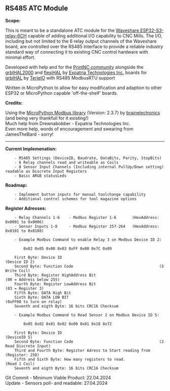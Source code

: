 ## RS485 ATC Module ##

__Scope:__ 

This is meant to be a standalone ATC module for the [Waveshare ESP32-S3-relay-6CH](https://www.waveshare.com/esp32-s3-relay-6ch.htm) capable of adding additional I/O capability to CNC Mills. The I/O, including but not limited to the 6 relay output channels of the Waveshare board, are controlled over the RS485 Interface to provide a reliable industry standard way of connecting it to existing CNC control hardware with minimal effort.

Developed with help and for the [PrintNC community](https://wiki.printnc.info/en/home) alongside the [grblHAL2000](https://github.com/Expatria-Technologies/grblhal_2000_PrintNC) and [flexiHAL](https://expatria.myshopify.com/products/flexi-hal) by [Expatria Technologies Inc.](https://github.com/Expatria-Technologies) boards for [grblHAL](https://github.com/grblHAL) by [TerjeIO](https://github.com/terjeio) with RS485 ModbusRTU support

Written in MicroPython to allow for easy modification and adaption to other ESP32 or MicroPython capable 'off-the-shelf' boards.

__Credits:__

Using the [MicroPython Modbus library](https://github.com/brainelectronics/micropython-modbus) (Version: 2.3.7) by [brainelectronics](https://github.com/brainelectronics) (and being very thankfull for it existing!)\
Much help from Drewnabobber - Expatria Technologies Inc.\
Even more help, words of encouragement and swearing from JamesTheBard - sorry!

---

__Current Implemenation:__ 
```
    - RS485 Settings (DeviceID, Baudrate, DataBits, Parity, StopBits)
    - 6 Relay channels read and writeable as Coils
    - 8 Sensor Input Channels (Including internal PullUp/Down setting) readable as Discrete Input Registers
    - Basic ARGB statusLeds
```

__Roadmap:__

```
    - Implement button inputs for manual toolchange capability
    - Additional control schemes for tool magazine options
```
__Register Adresses:__

```
    - Relay Channels 1-6    - Modbus Register 1-6       (HexAddress: 0x0001 to 0x0006)
    - Sensor Inputs 1-8     - Modbus Register 257-264   (HexAddress: 0x0101 to 0x0108)
```

```
    - Example Modbus Command to enable Relay 3 on Modbus Device ID 2:

        0x02 0x05 0x00 0x03 0xFF 0x00 0x7C 0x09

    First Byte: Device ID                                           (Device ID 2)
    Second Byte: Function Code                                      (5 Write Coil)
    Third Byte: Register HighAddress Bit                            (00 = Address below 255)
    Fourth Byte: Register LowAddress Bit                            (03 = Register 3)
    Fifth Byte: DATA High Bit                                       
    Sixth Byte: DATA LOW BIT                                        (0xFF00 to turn on relay)
    Seventh and eigth Byte: 16 bits CRC16 Checksum

    - Example Modbus Command to Read Sensor 2 on Modbus Device ID 5:

        0x05 0x02 0x01 0x02 0x00 0x01 0x18 0x72

    First Byte: Device ID                                           (DeviceID 5)
    Second Byte: Function Code                                      (2 Read Discrete Input)
    Third and Fourth Byte: Register Adress to Start reading from    (Register: 258)
    Fifth and Sixth Byte: How many registers to read.                   (Read 1 Coil)
    Seventh and eigth Byte: 16 bits CRC16 Checksum                  

```

Git Commit - Minimum Viable Product: 22.04.2024\
Update - Sensors poll- and readable: 27.04.2024
